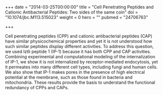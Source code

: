 +++
date = "2014-03-25T00:00:00"
title = "Cell Penetrating Peptides and Cationic Antibacterial Peptides: Two sides of the same coin"
doi = "10.1074/jbc.M113.515023"
weight = 0
hero = ""
pubmed = "24706763"

+++

Cell penetrating peptides (CPP) and cationic antibacterial peptides (CAP) have
similar physicochemical properties and yet it is not understood how such similar
peptides display different activities. To address this question, we used Iztli
peptide 1 (IP-1) because it has both CPP and CAP activities. Combining
experimental and computational modeling of the internalization of IP-1, we show
it is not internalized by receptor-mediated endocytosis, yet it permeates into
many different cell types, including fungi and human cells. We also show that
IP-1 makes pores in the presence of high electrical potential at the membrane,
such as those found in bacteria and mitochondria. These results provide the
basis to understand the functional redundancy of CPPs and CAPs.
